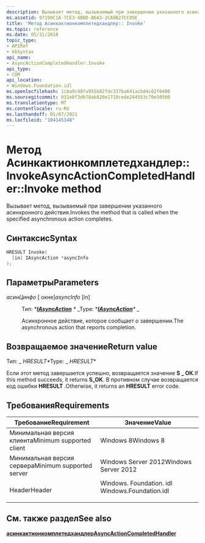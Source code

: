 ```yaml
---
description: Вызывает метод, вызываемый при завершении указанного асинхронного действия.
ms.assetid: 97199C1A-7CE3-4BBD-86A3-2CA9B27CC05E
title: 'Метод Асинкактионкомплетедхандлер:: Invoke'
ms.topic: reference
ms.date: 05/31/2018
topic_type:
- APIRef
- kbSyntax
api_name:
- AsyncActionCompletedHandler.Invoke
api_type:
- COM
api_location:
- Windows.Foundation.idl
ms.openlocfilehash: 1cba9c48fa955b82fdc337ba641acbd4c62f6406
ms.sourcegitcommit: 831e8f3db78ab820e1710cede244553c70e50500
ms.translationtype: MT
ms.contentlocale: ru-RU
ms.lasthandoff: 01/07/2021
ms.locfileid: "104145148"
---
```

# <a name="asyncactioncompletedhandlerinvoke-method"></a><span data-ttu-id="d9c22-103">Метод Асинкактионкомплетедхандлер:: Invoke</span><span class="sxs-lookup"><span data-stu-id="d9c22-103">AsyncActionCompletedHandler::Invoke method</span></span>

<span data-ttu-id="d9c22-104">Вызывает метод, вызываемый при завершении указанного асинхронного действия.</span><span class="sxs-lookup"><span data-stu-id="d9c22-104">Invokes the method that is called when the specified asynchronous action completes.</span></span>

## <a name="syntax"></a><span data-ttu-id="d9c22-105">Синтаксис</span><span class="sxs-lookup"><span data-stu-id="d9c22-105">Syntax</span></span>


```C++
HRESULT Invoke(
  [in] IAsyncAction *asyncInfo
);
```



## <a name="parameters"></a><span data-ttu-id="d9c22-106">Параметры</span><span class="sxs-lookup"><span data-stu-id="d9c22-106">Parameters</span></span>

<dl> <dt>

<span data-ttu-id="d9c22-107">*асинЦинфо* \[ окне\]</span><span class="sxs-lookup"><span data-stu-id="d9c22-107">*asyncInfo* \[in\]</span></span>
</dt> <dd>

<span data-ttu-id="d9c22-108">Тип: \**[**IAsyncAction**](/windows/win32/api/windows.foundation/nn-windows-foundation-iasyncaction) \** _</span><span class="sxs-lookup"><span data-stu-id="d9c22-108">Type: \**[**IAsyncAction**](/windows/win32/api/windows.foundation/nn-windows-foundation-iasyncaction)\** _</span></span>

<span data-ttu-id="d9c22-109">Асинхронное действие, которое сообщает о завершении.</span><span class="sxs-lookup"><span data-stu-id="d9c22-109">The asynchronous action that reports completion.</span></span>

</dd> </dl>

## <a name="return-value"></a><span data-ttu-id="d9c22-110">Возвращаемое значение</span><span class="sxs-lookup"><span data-stu-id="d9c22-110">Return value</span></span>

<span data-ttu-id="d9c22-111">Тип: _ *HRESULT*\*</span><span class="sxs-lookup"><span data-stu-id="d9c22-111">Type: _ *HRESULT*\*</span></span>

<span data-ttu-id="d9c22-112">Если этот метод завершается успешно, возвращается значение **S \_ ОК**.</span><span class="sxs-lookup"><span data-stu-id="d9c22-112">If this method succeeds, it returns **S\_OK**.</span></span> <span data-ttu-id="d9c22-113">В противном случае возвращается код ошибки **HRESULT** .</span><span class="sxs-lookup"><span data-stu-id="d9c22-113">Otherwise, it returns an **HRESULT** error code.</span></span>

## <a name="requirements"></a><span data-ttu-id="d9c22-114">Требования</span><span class="sxs-lookup"><span data-stu-id="d9c22-114">Requirements</span></span>



| <span data-ttu-id="d9c22-115">Требование</span><span class="sxs-lookup"><span data-stu-id="d9c22-115">Requirement</span></span> | <span data-ttu-id="d9c22-116">Значение</span><span class="sxs-lookup"><span data-stu-id="d9c22-116">Value</span></span> |
|-------------------------------------|---------------------------------------------------------------------------------------------------|
| <span data-ttu-id="d9c22-117">Минимальная версия клиента</span><span class="sxs-lookup"><span data-stu-id="d9c22-117">Minimum supported client</span></span><br/> | <span data-ttu-id="d9c22-118">Windows 8</span><span class="sxs-lookup"><span data-stu-id="d9c22-118">Windows 8</span></span><br/>                                                                              |
| <span data-ttu-id="d9c22-119">Минимальная версия сервера</span><span class="sxs-lookup"><span data-stu-id="d9c22-119">Minimum supported server</span></span><br/> | <span data-ttu-id="d9c22-120">Windows Server 2012</span><span class="sxs-lookup"><span data-stu-id="d9c22-120">Windows Server 2012</span></span><br/>                                                                    |
| <span data-ttu-id="d9c22-121">Header</span><span class="sxs-lookup"><span data-stu-id="d9c22-121">Header</span></span><br/>                   | <dl> <span data-ttu-id="d9c22-122"><dt>Windows. Foundation. idl</dt></span><span class="sxs-lookup"><span data-stu-id="d9c22-122"><dt>Windows.Foundation.idl</dt></span></span> </dl> |



## <a name="see-also"></a><span data-ttu-id="d9c22-123">См. также раздел</span><span class="sxs-lookup"><span data-stu-id="d9c22-123">See also</span></span>

<dl> <dt>

[<span data-ttu-id="d9c22-124">**асинкактионкомплетедхандлер**</span><span class="sxs-lookup"><span data-stu-id="d9c22-124">**AsyncActionCompletedHandler**</span></span>](asyncactioncompletedhandler.md)
</dt> </dl>

 

